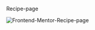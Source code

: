 Recipe-page

![Frontend-Mentor-Recipe-page](https://github.com/Silaenn/recipe-page-main/assets/131638765/bd31f708-a292-493e-8662-f07d85f20206)

